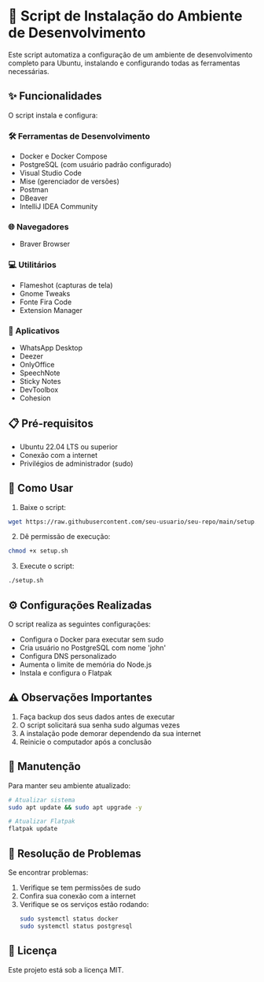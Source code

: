 # 🚀 Script de Instalação do Ambiente de Desenvolvimento

Este script automatiza a configuração de um ambiente de desenvolvimento completo para Ubuntu, instalando e configurando todas as ferramentas necessárias.

## ✨ Funcionalidades

O script instala e configura:

### 🛠️ Ferramentas de Desenvolvimento

- Docker e Docker Compose
- PostgreSQL (com usuário padrão configurado)
- Visual Studio Code
- Mise (gerenciador de versões)
- Postman
- DBeaver
- IntelliJ IDEA Community

### 🌐 Navegadores

- Braver Browser

### 💻 Utilitários

- Flameshot (capturas de tela)
- Gnome Tweaks
- Fonte Fira Code
- Extension Manager

### 📱 Aplicativos

- WhatsApp Desktop
- Deezer
- OnlyOffice
- SpeechNote
- Sticky Notes
- DevToolbox
- Cohesion

## 📋 Pré-requisitos

- Ubuntu 22.04 LTS ou superior
- Conexão com a internet
- Privilégios de administrador (sudo)

## 🚀 Como Usar

1. Baixe o script:

```bash
wget https://raw.githubusercontent.com/seu-usuario/seu-repo/main/setup.sh
```

2. Dê permissão de execução:

```bash
chmod +x setup.sh
```

3. Execute o script:

```bash
./setup.sh
```

## ⚙️ Configurações Realizadas

O script realiza as seguintes configurações:

- Configura o Docker para executar sem sudo
- Cria usuário no PostgreSQL com nome 'john'
- Configura DNS personalizado
- Aumenta o limite de memória do Node.js
- Instala e configura o Flatpak

## ⚠️ Observações Importantes

1. Faça backup dos seus dados antes de executar
2. O script solicitará sua senha sudo algumas vezes
3. A instalação pode demorar dependendo da sua internet
4. Reinicie o computador após a conclusão

## 🔄 Manutenção

Para manter seu ambiente atualizado:

```bash
# Atualizar sistema
sudo apt update && sudo apt upgrade -y

# Atualizar Flatpak
flatpak update
```

## 🐛 Resolução de Problemas

Se encontrar problemas:

1. Verifique se tem permissões de sudo
2. Confira sua conexão com a internet
3. Verifique se os serviços estão rodando:
   ```bash
   sudo systemctl status docker
   sudo systemctl status postgresql
   ```

## 📝 Licença

Este projeto está sob a licença MIT.

